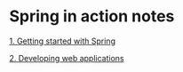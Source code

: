 # Spring in action notes


[1. Getting started with Spring](notes/Chapter1.md)

[2. Developing web applications](notes/Chapter2.md)